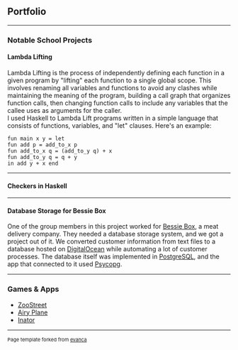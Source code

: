 ## Portfolio

---
### Notable School Projects
#### Lambda Lifting
<!--- <img src="images/dummy_thumbnail.jpg?raw=true"/> -->
Lambda Lifting is the process of independently defining each function in a given program by "lifting" each function to a single global scope. This involves renaming all variables and functions to avoid any clashes while maintaining the meaning of the program, building a call graph that organizes function calls, then changing function calls to include any variables that the callee uses as arguments for the caller.
<br>
I used Haskell to Lambda Lift programs written in a simple language that consists of functions, variables, and "let" clauses. Here's an example:
```
fun main x y = let
fun add p = add_to_x p
fun add_to_x q = (add_to_y q) + x
fun add_to_y q = q + y
in add y + x end
```


---
#### Checkers in Haskell


---
#### Database Storage for Bessie Box
One of the group members in this project worked for [Bessie Box](https://bessiebox.com/), a meat delivery company. They needed a database storage system, and we got a project out of it.
We converted customer information from text files to a database hosted on [DigitalOcean](https://www.digitalocean.com/) while automating a lot of customer processes. The database itself was implemented in [PostgreSQL](https://www.postgresql.org/), and the app that connected to it used [Psycopg](https://www.psycopg.org/).

---
### Games & Apps

- [ZooStreet](/zoostreet.md)
- [Airy Plane](/airyplane.md)
- [Inator](/inator.md)

---

<p style="font-size:11px">Page template forked from <a href="https://github.com/evanca/quick-portfolio">evanca</a></p>
<!-- Remove above link if you don't want to attibute -->
